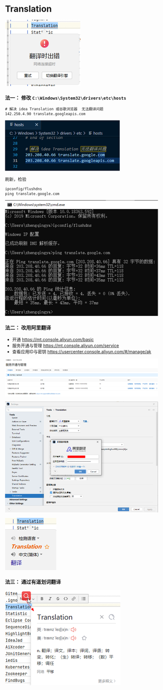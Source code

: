 # Translation

![img.png](images/idea-plugin-translation-01.png)

### 法一： 修改 `C:\Windows\System32\drivers\etc\hosts`

```shell
# 解决 idea Translation 或谷歌浏览器  无法翻译问题
142.250.4.90 translate.googleapis.com
```

![img.png](images/idea-plugin-translation-02.png)

刷新，检验

```shell
ipconfig/flushdns
ping translate.google.com
```

![img.png](images/idea-plugin-translation-03.png)

### 法二： 改用阿里翻译

- 开通  https://mt.console.aliyun.com/basic
- 服务开通与管理  https://mt.console.aliyun.com/service
- 查看应用ID与密钥  https://usercenter.console.aliyun.com/#/manage/ak

![img.png](images/idea-plugin-translation-04.png)

![img.png](images/idea-plugin-translation-05.png)

![img.png](images/idea-plugin-translation-06.png)

### 法三： 通过有道划词翻译

![img.png](images/idea-plugin-translation-07.png)

